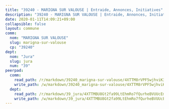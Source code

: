 ```yaml
---
title: "39240 - MARIGNA SUR VALOUSE | Entraide, Annonces, Initiatives"
description: "39240 - MARIGNA SUR VALOUSE | Entraide, Annonces, Initiatives"
date: 2020-01-11T14:09:21+09:00
collapsible: false
layout: commune
comm:
  nom: "MARIGNA SUR VALOUSE"
  slug: marigna-sur-valouse
  cp: "39240"
dept:
  nom: "Jura"
  slug: jura
  num: "39"
peerpad:
  comm:
    read_path: /r/markdown/39240_marigna-sur-valouse/4XTTM8rVPF5wjhviK3nsCts5M6BJg2WAnHLLDJJKTFQfroHUS
    write_path: /w/markdown/39240_marigna-sur-valouse/4XTTM8rVPF5wjhviK3nsCts5M6BJg2WAnHLLDJJKTFQfroHUS-K3TgUBHfFbjPr7kTo6hPon1scAyiarAemT5R9TnFyzbVqAG11NJk2AM7ffuCrnQX4VqDyLUMt96hyjgMGxVZZV3xkiFWQE3yUZfdrbRN1GyLLPS5r6z2B3jk7CHJ8DproQqzCmJe
  dept:
    read_path: /r/markdown/39_jura/4XTTMBU8Gt2fa99LtEhmRo7fQurheBVUUcEmcUcrj82YN8mg7
    write_path: /w/markdown/39_jura/4XTTMBU8Gt2fa99LtEhmRo7fQurheBVUUcEmcUcrj82YN8mg7-K3TgTcNZmu4vnNMaCfgcL8UVTLrMMzc995tkrcbQnJrz2QJUTFFzY77q7ECMK21XeFnonjpMWqFzgVngXjdq8HzYe3HRbuYXbvX8ofWBv48UvWuvbrbp8aQGQQcfezWASxj7orH1
---
```


